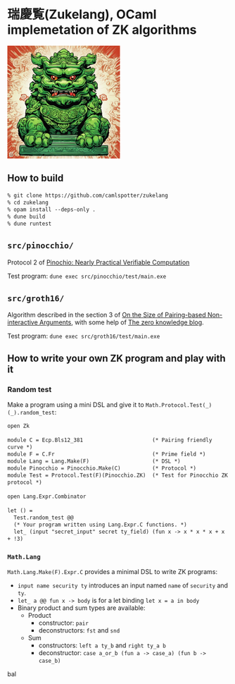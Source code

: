 # 瑞慶覧(Zukelang), OCaml implemetation of ZK algorithms

![](docs/green-shisa-25.png)

## How to build

```
% git clone https://github.com/camlspotter/zukelang
% cd zukelang
% opam install --deps-only .
% dune build
% dune runtest
```

## `src/pinocchio/`

Protocol 2 of [Pinochio: Nearly Practical Verifiable Computation](https://eprint.iacr.org/2013/279.pdf) 

Test program: `dune exec src/pinocchio/test/main.exe`

## `src/groth16/`

Algorithm described in the section 3 of 
[On the Size of Pairing-based Non-interactive Arguments](https://eprint.iacr.org/2016/260.pdf),
with some help of [The zero knowledge blog](https://www.zeroknowledgeblog.com/index.php/groth16).

Test program: `dune exec src/groth16/test/main.exe`

## How to write your own ZK program and play with it

### Random test

Make a program using a mini DSL and give it to `Math.Protocol.Test(_)(_).random_test`:

```
open Zk

module C = Ecp.Bls12_381                      (* Pairing friendly curve *)
module F = C.Fr                               (* Prime field *)
module Lang = Lang.Make(F)                    (* DSL *)
module Pinocchio = Pinocchio.Make(C)          (* Protocol *)
module Test = Protocol.Test(F)(Pinocchio.ZK)  (* Test for Pinocchio ZK protocol *)

open Lang.Expr.Combinator

let () =
  Test.random_test @@ 
  (* Your program written using Lang.Expr.C functions. *)
  let_ (input "secret_input" secret ty_field) (fun x -> x * x * x + x + !3)
```


### `Math.Lang`

`Math.Lang.Make(F).Expr.C` provides a minimal DSL to write ZK programs:

- `input name security ty` introduces an input named `name` of `security` and `ty`.
- `let_ a @@ fun x -> body` is for a let binding `let x = a in body`
- Binary product and sum types are available:
  - Product
    - constructor: `pair`
    - deconstructors: `fst` and `snd`
  - Sum
    - constructors: `left a ty_b` and `right ty_a b`
	- deconstructor: `case a_or_b (fun a -> case_a) (fun b -> case_b)`

bal
